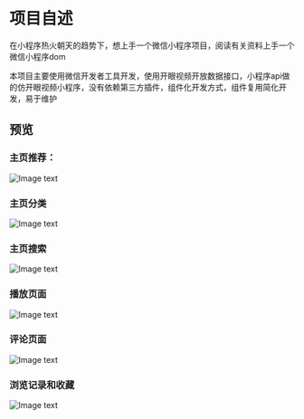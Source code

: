 
# 项目自述

在小程序热火朝天的趋势下，想上手一个微信小程序项目，阅读有关资料上手一个微信小程序dom

本项目主要使用微信开发者工具开发，使用开眼视频开放数据接口，小程序api做的仿开眼视频小程序，没有依赖第三方插件，组件化开发方式，组件复用简化开发，易于维护

## 预览

### 主页推荐：

![Image text](http://i.caigoubao.cc/621335/jianli/github/OpenEye/1.gif)

### 主页分类
![Image text](http://i.caigoubao.cc/621335/jianli/github/OpenEye/2.gif)

### 主页搜索
![Image text](http://i.caigoubao.cc/621335/jianli/github/OpenEye/3a.gif)

### 播放页面
![Image text](http://i.caigoubao.cc/621335/jianli/github/OpenEye/4.gif)

### 评论页面
![Image text](http://i.caigoubao.cc/621335/jianli/github/OpenEye/5.gif)

### 浏览记录和收藏
![Image text](http://i.caigoubao.cc/621335/jianli/github/OpenEye/6.gif)


